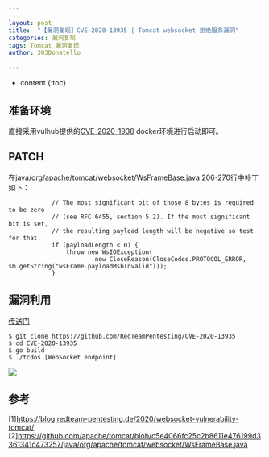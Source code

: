 ```yaml
---

layout: post
title:  "【漏洞复现】CVE-2020-13935 | Tomcat websocket 拒绝服务漏洞"
categories: 漏洞复现
tags: Tomcat 漏洞复现
author: 303Donatello

---
```



* content
{:toc}

## 准备环境
直接采用vulhub提供的[CVE-2020-1938](https://github.com/vulhub/vulhub/tree/master/tomcat/CVE-2020-1938) docker环境进行启动即可。





## PATCH
在[java/org/apache/tomcat/websocket/WsFrameBase.java 206-270行](https://github.com/apache/tomcat/blob/c5e4066fc25c2b8611e476199d3361341c473257/java/org/apache/tomcat/websocket/WsFrameBase.java)中补丁如下：
```
            // The most significant bit of those 8 bytes is required to be zero
            // (see RFC 6455, section 5.2). If the most significant bit is set,
            // the resulting payload length will be negative so test for that.
            if (payloadLength < 0) {
                throw new WsIOException(
                        new CloseReason(CloseCodes.PROTOCOL_ERROR, sm.getString("wsFrame.payloadMsbInvalid")));
            }
```


## 漏洞利用
[传送门](https://github.com/RedTeamPentesting/CVE-2020-13935)
```
$ git clone https://github.com/RedTeamPentesting/CVE-2020-13935
$ cd CVE-2020-13935
$ go build
$ ./tcdos [WebSocket endpoint]
```
![](https://img2020.cnblogs.com/blog/2011235/202011/2011235-20201111172825405-896052511.png)

## 参考
[1]https://blog.redteam-pentesting.de/2020/websocket-vulnerability-tomcat/
[2]https://github.com/apache/tomcat/blob/c5e4066fc25c2b8611e476199d3361341c473257/java/org/apache/tomcat/websocket/WsFrameBase.java